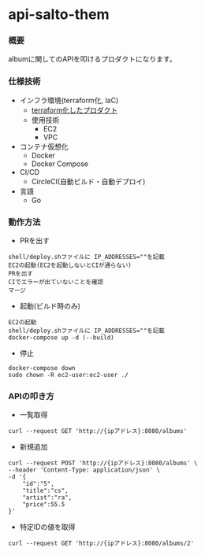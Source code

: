 # api-salto-them

### 概要
albumに関してのAPIを叩けるプロダクトになります。

### 仕様技術
* インフラ環境(terraform化, IaC)
  * [terraform化したプロダクト](https://github.com/Shimizu1111/tf-api-salto-theme)
  * 使用技術
    * EC2
    * VPC
* コンテナ仮想化
  * Docker
  * Docker Compose
* CI/CD
  * CircleCI(自動ビルド・自動デプロイ)
* 言語
  * Go

### 動作方法
* PRを出す
```
shell/deploy.shファイルに IP_ADDRESSES=""を記載
EC2の起動(EC2を起動しないとCIが通らない)
PRを出す
CIでエラーが出ていないことを確認
マージ
```
* 起動(ビルド時のみ)
```
EC2の起動
shell/deploy.shファイルに IP_ADDRESSES=""を記載
docker-compose up -d (--build)
```
* 停止
```
docker-compose down
sudo chown -R ec2-user:ec2-user ./
```

### APIの叩き方
* 一覧取得
```
curl --request GET 'http://{ipアドレス}:8080/albums'
```
* 新規追加
```
curl --request POST 'http://{ipアドレス}:8080/albums' \
--header 'Content-Type: application/json' \
-d '{
    "id":"5", 
    "title":"cs",
    "artist":"ra",
    "price":55.5
}'
```
* 特定IDの値を取得 
```
curl --request GET 'http://{ipアドレス}:8080/albums/2'
```

